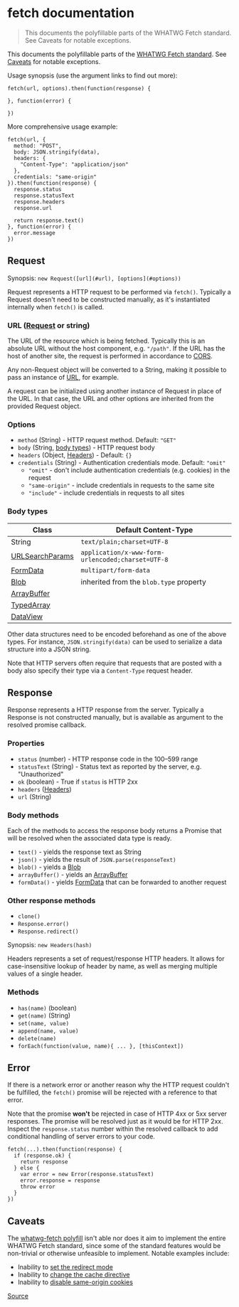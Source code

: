 # fetch documentation

> This documents the polyfillable parts of the
WHATWG Fetch standard.
See Caveats for notable exceptions.

This documents the polyfillable parts of the [WHATWG Fetch standard](https://fetch.spec.whatwg.org/). See [Caveats](#caveats) for notable exceptions.

Usage synopsis (use the argument links to find out more):

    fetch(url, options).then(function(response) {
      
    }, function(error) {
      
    })

More comprehensive usage example:

    fetch(url, {
      method: "POST",
      body: JSON.stringify(data),
      headers: {
        "Content-Type": "application/json"
      },
      credentials: "same-origin"
    }).then(function(response) {
      response.status     
      response.statusText 
      response.headers    
      response.url        
    
      return response.text()
    }, function(error) {
      error.message 
    })

Request
-------

Synopsis: `new Request([url](#url), [options](#options))`

Request represents a HTTP request to be performed via `fetch()`. Typically a Request doesn't need to be constructed manually, as it's instantiated internally when `fetch()` is called.

### URL ([Request](#Request) or string)

The URL of the resource which is being fetched. Typically this is an absolute URL without the host component, e.g. `"/path"`. If the URL has the host of another site, the request is performed in accordance to [CORS](https://developer.mozilla.org/en-US/docs/Web/HTTP/Access_control_CORS).

Any non-Request object will be converted to a String, making it possible to pass an instance of [URL](https://developer.mozilla.org/en-US/docs/Web/API/URL), for example.

A request can be initialized using another instance of Request in place of the URL. In that case, the URL and other options are inherited from the provided Request object.

### Options

*   `method` (String) - HTTP request method. Default: `"GET"`
*   `body` (String, [body types](#request-body)) - HTTP request body
*   `headers` (Object, [Headers](#Headers)) - Default: `{}`
*   `credentials` (String) - Authentication credentials mode. Default: `"omit"`
    *   `"omit"` - don't include authentication credentials (e.g. cookies) in the request
    *   `"same-origin"` - include credentials in requests to the same site
    *   `"include"` - include credentials in requests to all sites

### Body types

| Class | Default Content-Type |
| --- | --- |
| String | `text/plain;charset=UTF-8` |
| [URLSearchParams](https://developer.mozilla.org/en-US/docs/Web/API/URLSearchParams) | `application/x-www-form-urlencoded;charset=UTF-8` |
| [FormData](https://developer.mozilla.org/en-US/docs/Web/API/FormData) | `multipart/form-data` |
| [Blob](https://developer.mozilla.org/en-US/docs/Web/API/Blob) | inherited from the `blob.type` property |
| [ArrayBuffer](https://developer.mozilla.org/en-US/docs/Web/API/ArrayBuffer) |  |
| [TypedArray](https://developer.mozilla.org/en-US/docs/Web/JavaScript/Reference/Global_Objects/TypedArray) |  |
| [DataView](https://developer.mozilla.org/en-US/docs/Web/API/DataView) |  |

Other data structures need to be encoded beforehand as one of the above types. For instance, `JSON.stringify(data)` can be used to serialize a data structure into a JSON string.

Note that HTTP servers often require that requests that are posted with a body also specify their type via a `Content-Type` request header.

Response
--------

Response represents a HTTP response from the server. Typically a Response is not constructed manually, but is available as argument to the resolved promise callback.

### Properties

*   `status` (number) - HTTP response code in the 100–599 range
*   `statusText` (String) - Status text as reported by the server, e.g. "Unauthorized"
*   `ok` (boolean) - True if `status` is HTTP 2xx
*   `headers` ([Headers](#Headers))
*   `url` (String)

### Body methods

Each of the methods to access the response body returns a Promise that will be resolved when the associated data type is ready.

*   `text()` - yields the response text as String
*   `json()` - yields the result of `JSON.parse(responseText)`
*   `blob()` - yields a [Blob](https://developer.mozilla.org/en-US/docs/Web/API/Blob)
*   `arrayBuffer()` - yields an [ArrayBuffer](https://developer.mozilla.org/en-US/docs/Web/JavaScript/Reference/Global_Objects/ArrayBuffer)
*   `formData()` - yields [FormData](https://developer.mozilla.org/en-US/docs/Web/API/FormData) that can be forwarded to another request

### Other response methods

*   `clone()`
*   `Response.error()`
*   `Response.redirect()`

Synopsis: `new Headers(hash)`

Headers represents a set of request/response HTTP headers. It allows for case-insensitive lookup of header by name, as well as merging multiple values of a single header.

### Methods

*   `has(name)` (boolean)
*   `get(name)` (String)
*   `set(name, value)`
*   `append(name, value)`
*   `delete(name)`
*   `forEach(function(value, name){ ... }, [thisContext])`

Error
-----

If there is a network error or another reason why the HTTP request couldn't be fulfilled, the `fetch()` promise will be rejected with a reference to that error.

Note that the promise **won't** be rejected in case of HTTP 4xx or 5xx server responses. The promise will be resolved just as it would be for HTTP 2xx. Inspect the `response.status` number within the resolved callback to add conditional handling of server errors to your code.

    
    fetch(...).then(function(response) {
      if (response.ok) {
        return response
      } else {
        var error = new Error(response.statusText)
        error.response = response
        throw error
      }
    })

Caveats
-------

The [whatwg-fetch polyfill](https://github.com/github/fetch) isn't able nor does it aim to implement the entire WHATWG Fetch standard, since some of the standard features would be non-trivial or otherwise unfeasible to implement. Notable examples include:

*   Inability to [set the redirect mode](https://github.com/github/fetch/issues/137)
*   Inability to [change the cache directive](https://github.com/github/fetch/issues/438#issuecomment-261272466)
*   Inability to [disable same-origin cookies](https://github.com/github/fetch/pull/56#issuecomment-68835992)


[Source](https://github.github.io/fetch/)